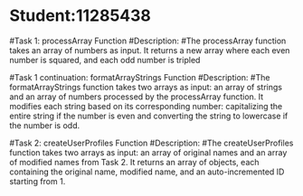 # Student:11285438
#Task 1: processArray Function
#Description:
#The processArray function takes an array of numbers as input. It returns a new array where each even number is squared, and each odd number is tripled

#Task 1 continuation: formatArrayStrings Function
#Description:
#The formatArrayStrings function takes two arrays as input: an array of strings and an array of numbers processed by the processArray function. It modifies each string based on its corresponding number: capitalizing the entire string if the number is even and converting the string to lowercase if the number is odd.


#Task 2: createUserProfiles Function
#Description:
#The createUserProfiles function takes two arrays as input: an array of original names and an array of modified names from Task 2. It returns an array of objects, each containing the original name, modified name, and an auto-incremented ID starting from 1.
